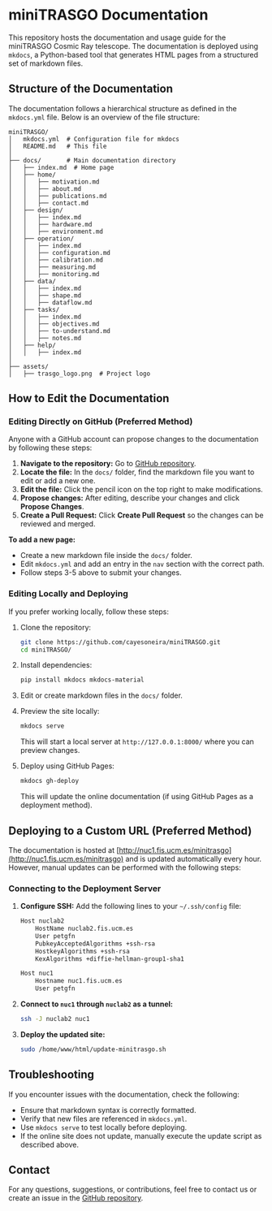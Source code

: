 # miniTRASGO Documentation

This repository hosts the documentation and usage guide for the miniTRASGO Cosmic Ray telescope. The documentation is deployed using `mkdocs`, a Python-based tool that generates HTML pages from a structured set of markdown files.

## Structure of the Documentation

The documentation follows a hierarchical structure as defined in the `mkdocs.yml` file. Below is an overview of the file structure:

```
miniTRASGO/
│   mkdocs.yml  # Configuration file for mkdocs
│   README.md   # This file
│
├── docs/       # Main documentation directory
│   ├── index.md  # Home page
│   ├── home/
│   │   ├── motivation.md
│   │   ├── about.md
│   │   ├── publications.md
│   │   ├── contact.md
│   ├── design/
│   │   ├── index.md
│   │   ├── hardware.md
│   │   ├── environment.md
│   ├── operation/
│   │   ├── index.md
│   │   ├── configuration.md
│   │   ├── calibration.md
│   │   ├── measuring.md
│   │   ├── monitoring.md
│   ├── data/
│   │   ├── index.md
│   │   ├── shape.md
│   │   ├── dataflow.md
│   ├── tasks/
│   │   ├── index.md
│   │   ├── objectives.md
│   │   ├── to-understand.md
│   │   ├── notes.md
│   ├── help/
│   │   ├── index.md
│
├── assets/
│   ├── trasgo_logo.png  # Project logo
```

## How to Edit the Documentation

### Editing Directly on GitHub (Preferred Method)

Anyone with a GitHub account can propose changes to the documentation by following these steps:

1. **Navigate to the repository:** Go to [GitHub repository](https://github.com/cayesoneira/miniTRASGO).
2. **Locate the file:** In the `docs/` folder, find the markdown file you want to edit or add a new one.
3. **Edit the file:** Click the pencil icon on the top right to make modifications.
4. **Propose changes:** After editing, describe your changes and click **Propose Changes**.
5. **Create a Pull Request:** Click **Create Pull Request** so the changes can be reviewed and merged.

**To add a new page:**

- Create a new markdown file inside the `docs/` folder.
- Edit `mkdocs.yml` and add an entry in the `nav` section with the correct path.
- Follow steps 3-5 above to submit your changes.

### Editing Locally and Deploying

If you prefer working locally, follow these steps:

1. Clone the repository:
   ```bash
   git clone https://github.com/cayesoneira/miniTRASGO.git
   cd miniTRASGO/
   ```
2. Install dependencies:
   ```bash
   pip install mkdocs mkdocs-material
   ```
3. Edit or create markdown files in the `docs/` folder.
4. Preview the site locally:
   ```bash
   mkdocs serve
   ```
   This will start a local server at `http://127.0.0.1:8000/` where you can preview changes.
5. Deploy using GitHub Pages:

   &#x20;
   ```bash
   mkdocs gh-deploy
   ```
   This will update the online documentation (if using GitHub Pages as a deployment method).

## Deploying to a Custom URL (Preferred Method)

The documentation is hosted at [http://nuc1.fis.ucm.es/minitrasgo](http://nuc1.fis.ucm.es/minitrasgo) and is updated automatically every hour. However, manual updates can be performed with the following steps:

### Connecting to the Deployment Server

1. **Configure SSH:**
   Add the following lines to your `~/.ssh/config` file:

   ```bash
   Host nuclab2
       HostName nuclab2.fis.ucm.es
       User petgfn
       PubkeyAcceptedAlgorithms +ssh-rsa
       HostkeyAlgorithms +ssh-rsa
       KexAlgorithms +diffie-hellman-group1-sha1

   Host nuc1
       Hostname nuc1.fis.ucm.es
       User petgfn
   ```

2. **Connect to ****`nuc1`**** through ****`nuclab2`**** as a tunnel:**

   ```bash
   ssh -J nuclab2 nuc1
   ```

3. **Deploy the updated site:**

   ```bash
   sudo /home/www/html/update-minitrasgo.sh
   ```

## Troubleshooting

If you encounter issues with the documentation, check the following:

- Ensure that markdown syntax is correctly formatted.
- Verify that new files are referenced in `mkdocs.yml`.
- Use `mkdocs serve` to test locally before deploying.
- If the online site does not update, manually execute the update script as described above.

## Contact

For any questions, suggestions, or contributions, feel free to contact us or create an issue in the [GitHub repository](https://github.com/cayesoneira/miniTRASGO/issues).

